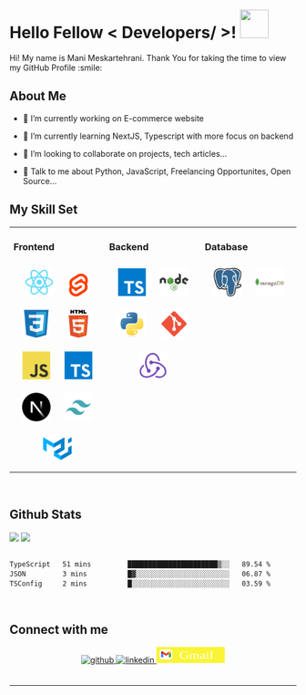

<h1> Hello Fellow < Developers/ >! <img src = "https://raw.githubusercontent.com/rahulbanerjee26/githubProfileReadmeGenerator/main/gifs/wave.gif" width = 50px height='50px'> </h1>
<p align='center'>


</p>
<div size='20px'> Hi! My name is Mani Meskartehrani. Thank You for taking the time to view my GitHub Profile :smile: 
</div>

<h2> About Me </h2>

- 🔭 I’m currently working on E-commerce website

- 🌱 I’m currently learning NextJS, Typescript with more focus on backend 

- 👯 I’m looking to collaborate on projects, tech articles... 

- 💬 Talk to me about Python, JavaScript, Freelancing Opportunites, Open Source... 

## My Skill Set  
<table><tr><td valign="top" width="33%">



### Frontend  
<div align="center">  
<a href="https://reactjs.org/" target="_blank"><img style="margin: 10px" src="/assets/Reactjs-original.svg" alt="React" height="50" /></a>  
<a target="_blank"><img style="margin: 10px" src="/assets/svelte-original.svg" height="40" alt="svelte logo" height="50" /></a>
<a href="https://www.w3schools.com/css/" target="_blank"><img style="margin: 10px" src="/assets/CSS3-original.svg" alt="CSS3" height="50" /></a>  
<a href="https://en.wikipedia.org/wiki/HTML5" target="_blank"><img style="margin: 10px" src="/assets/html5-original.svg" alt="HTML5" height="50" /></a>  
<a href="https://www.javascript.com/" target="_blank"><img style="margin: 10px" src="/assets/JavaScript-original.svg" alt="JavaScript" height="50" /></a>  
<a href="https://www.typescriptlang.org/" target="_blank"><img style="margin: 10px" src="/assets/TypeScript-original.svg" alt="TypeScript" height="50" /></a>  
<a href="https://nextjs.org/" target="_blank"><img style="margin: 10px" src="/assets/Nextjs-original.svg" alt="NextJS" height="50" /></a>  
<a href="https://www.tailwindcss.com/" target="_blank"><img style="margin: 10px" src="/assets/tailwind-original.svg" alt="Tailwind CSS" height="50" /></a>  
<a href="https://mui.com/" target="_blank"><img style="margin: 10px" src="/assets/material-ui-original.svg" alt="Material UI" height="50" /></a>  
</div>

</td><td valign="top" width="33%">



### Backend  
<div align="center">  
<a href="https://www.typescriptlang.org/" target="_blank"><img style="margin: 10px" src="/assets/TypeScript-original.svg" alt="TypeScript" height="50" /></a>    
<a href="https://nodejs.org/" target="_blank"><img style="margin: 10px" src="/assets/nodejs-original.svg" alt="Node.js" height="50" /></a>   
<a href="https://www.python.org/" target="_blank"><img style="margin: 10px" src="/assets/Python-original.svg" alt="Python" height="50" /></a>  
<a href="https://github.com/" target="_blank"><img style="margin: 10px" src="/assets/git-original.svg" alt="Git" height="50" /></a>  
<a href="https://redux.js.org/" target="_blank"><img style="margin: 10px" src="/assets/redux-original.svg" alt="Redux" height="50" /></a>  
</div>

</td><td valign="top" width="33%">



### Database 
<div align="center">  
<a href="https://www.postgresql.org/" target="_blank"><img style="margin: 10px" src="/assets/postgresql-original.svg" alt="PostgreSQL" height="50" /></a>  
<a href="https://www.mongodb.com/" target="_blank"><img style="margin: 10px" src="/assets/mongodb-original.svg" alt="MongoDB" height="50" /></a>  
</div>

</td></tr></table>  

<br/> 


## Github Stats  
<div>
<img src="https://github-readme-stats.vercel.app/api?username=manimeskartehrani&show_icons=true&theme=transparent&count_private=true&hide_border=true" align="center" />
<img src="https://github-readme-stats.vercel.app/api/top-langs/?username=manimeskartehrani&&layout=donut&show_icons=true&theme=transparent&count_private=true&hide_border=true" align="center" />
</div>

<br/>  

   <!--START_SECTION:waka-->

```txt
TypeScript   51 mins         ██████████████████████▒░░   89.54 %
JSON         3 mins          █▓░░░░░░░░░░░░░░░░░░░░░░░   06.87 %
TSConfig     2 mins          █░░░░░░░░░░░░░░░░░░░░░░░░   03.59 %
```

<!--END_SECTION:waka-->

<br/> 
 


## Connect with me  
<div align="center">
<a href="https://github.com/manimeskartehrani" target="_blank">
<img src=https://img.shields.io/badge/github-%2324292e.svg?&style=for-the-badge&logo=github&logoColor=white alt=github style="margin-bottom: 5px;" />
</a>

<a href="https://linkedin.com/in/mani-meskartehrani" target="_blank">
<img src=https://img.shields.io/badge/linkedin-%231E77B5.svg?&style=for-the-badge&logo=linkedin&logoColor=white alt=linkedin style="margin-bottom: 5px;" />
</a>

<a href="https://mail.google.com/mail/?view=cm&fs=1&to=mani.tehrani.work@gmail.com" target="_blank">
<img src="/assets/gmail-original.svg" height="28px" width="120px" />

</a>

 
</div>  

<br/>  


----
